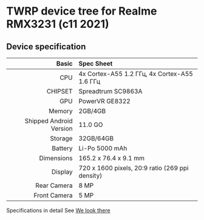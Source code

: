 # TWRP device tree for Realme RMX3231 (c11 2021)

## Device specification

Basic   | Spec Sheet
-------:|:------------------------
CPU     | 4x Cortex-A55 1.2 ГГц, 4x Cortex-A55 1.6 ГГц
CHIPSET | Spreadtrum SC9863A
GPU     | PowerVR GE8322
Memory  | 2GB/4GB
Shipped Android Version | 11.0 GO
Storage | 32GB/64GB
Battery | Li-Po 5000 mAh
Dimensions | 165.2 x 76.4 x 9.1 mm
Display | 720 x 1600 pixels, 20:9 ratio (269 ppi density)
Rear Camera  | 8 MP
Front Camera | 5 MP


Specifications in detail
See [We look there](https://m.gsmarena.com/realme_c21y-10999.php)
